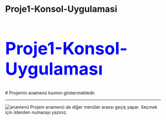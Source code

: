# Proje1-Konsol-Uygulamasi
<h1 style ="color: blue; font-Times New Roman;
font-size:55px"> Proje1-Konsol-Uygulaması </h1>
# Projemin anamenü ksımını göstermektedir.
<hr>
<img src="projeresimleri/1.PNG" alt="anamenü">
Projem anamenü de diğer menüler arassı geçiş yapar.
Seçmek için istenilen numarayı yazınız.
